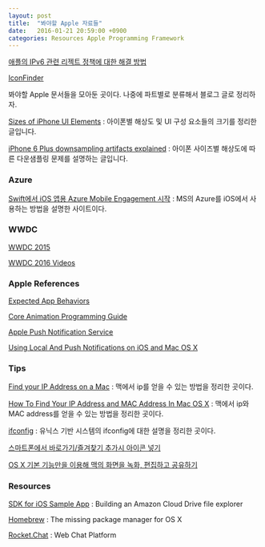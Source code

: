 ```yaml
---
layout: post
title:  "봐야할 Apple 자료들"
date:   2016-01-21 20:59:00 +0900
categories: Resources Apple Programming Framework
---
```



[애플의 IPv6 관련 리젝트 정책에 대한 해결 방법](http://lab.gamecodi.com/board/zboard.php?id=GAMECODILAB_Lecture&no=458)

[IconFinder](https://www.iconfinder.com)

[^LLDB]: [The LLDB Debugger](http://lldb.llvm.org/symbols.html)

봐야할 Apple 문서들을 모아둔 곳이다. 나중에 파트별로 분류해서 블로그 글로 정리하자.

[Sizes of iPhone UI Elements](http://www.idev101.com/code/User_Interface/sizes.html) : 아이폰별 해상도 및 UI 구성 요소들의 크기를 정리한 글입니다.

[iPhone 6 Plus downsampling artifacts explained](http://www.idownloadblog.com/2014/11/20/iphone-6-downsampling-explained/) : 아이폰 사이즈별 해상도에 따른 다운샘플링 문제를 설명하는 글입니다.

### Azure

[Swift에서 iOS 앱용 Azure Mobile Engagement 시작](https://azure.microsoft.com/ko-kr/documentation/articles/mobile-engagement-ios-swift-get-started/) : MS의 Azure를 iOS에서 사용하는 방법을 설명한 사이트이다.


### WWDC

[WWDC 2015](https://developer.apple.com/videos/wwdc2015/)  

[WWDC 2016 Videos](https://developer.apple.com/videos/wwdc2016/)

### Apple References

[Expected App Behaviors](https://developer.apple.com/library/prerelease/ios/documentation/iPhone/Conceptual/iPhoneOSProgrammingGuide/ExpectedAppBehaviors/ExpectedAppBehaviors.html)  

[Core Animation Programming Guide](https://developer.apple.com/library/ios/documentation/Cocoa/Conceptual/CoreAnimation_guide/Introduction/Introduction.html)

[Apple Push Notification Service](https://developer.apple.com/library/ios/documentation/NetworkingInternet/Conceptual/RemoteNotificationsPG/Chapters/ApplePushService.html)

[Using Local And Push Notifications on iOS and Mac OS X](https://developer.apple.com/videos/play/wwdc2011/517/)

### Tips

[Find your IP Address on a Mac](http://osxdaily.com/2010/11/21/find-ip-address-mac/) : 맥에서 ip를 얻을 수 있는 방법을 정리한 곳이다.

[How To Find Your IP Address and MAC Address In Mac OS X](https://www.maketecheasier.com/find-ip-and-mac-address-in-osx/) : 맥에서 ip와 MAC address를 얻을 수 있는 방법을 정리한 곳이다.

[ifconfig](https://en.wikipedia.org/wiki/Ifconfig) : 유닉스 기반 시스템의 ifconfig에 대한 설명을 정리한 곳이다.

[스마트폰에서 바로가기/즐겨찾기 추가시 아이콘 넣기](http://www.kmshack.kr/2013/02/스마트폰에서-바로가기즐겨찾기-추가시-아이콘-넣/)

[OS X 기본 기능만을 이용해 맥의 화면을 녹화, 편집하고 공유하기](http://macnews.tistory.com/560)

### Resources

[SDK for iOS Sample App](https://developer.amazon.com/public/apis/experience/cloud-drive/content/sdk-ios-building-file-explorer) : Building an Amazon Cloud Drive file explorer

[Homebrew](http://brew.sh) : The missing package manager for OS X

[Rocket.Chat](https://rocket.chat) : Web Chat Platform
